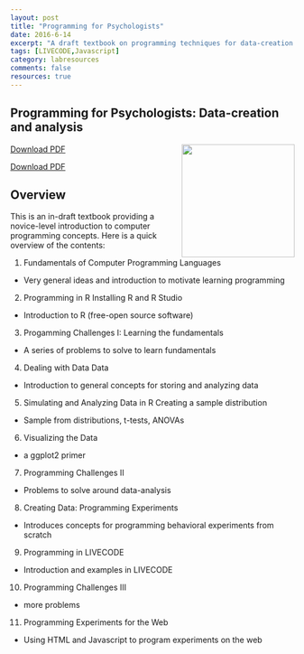 ```yaml
---
layout: post
title: "Programming for Psychologists"
date: 2016-6-14
excerpt: "A draft textbook on programming techniques for data-creation and analysis"
tags: [LIVECODE,Javascript]
category: labresources
comments: false
resources: true
---
```

## Programming for Psychologists: Data-creation and analysis
<img src="http://crumplab.github.io/assets/img/Programming.png" style="width:200px;padding-left:20px" align="right">

<a href="https://dl.dropboxusercontent.com/u/14462007/Programming/ProgrammingTextBook/Latex/Programming_Crump.pdf" target="" onclick="ga('send','event','PDF','Download','Programming Textbook');"> Download PDF </a>

[Download PDF](https://dl.dropboxusercontent.com/u/14462007/Programming/ProgrammingTextBook/Latex/Programming_Crump.pdf)

## Overview

This is an in-draft textbook providing a novice-level introduction to computer programming concepts. Here is a quick overview of the contents:


1. Fundamentals of Computer Programming Languages
  * Very general ideas and introduction to motivate learning programming
2. Programming in R Installing R and R Studio
  * Introduction to R (free-open source software)
3. Progamming Challenges I: Learning the fundamentals
  * A series of problems to solve to learn fundamentals
4. Dealing with Data Data
  * Introduction to general concepts for storing and analyzing data
5. Simulating and Analyzing Data in R Creating a sample distribution
  * Sample from distributions, t-tests, ANOVAs
6. Visualizing the Data
  * a ggplot2 primer
7. Programming Challenges II
  * Problems to solve around data-analysis
8. Creating Data: Programming Experiments
  * Introduces concepts for programming behavioral experiments from scratch
9. Programming in LIVECODE
  * Introduction and examples in LIVECODE
10. Programming Challenges III
  * more problems
11. Programming Experiments for the Web
  * Using HTML and Javascript to program experiments on the web
